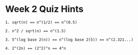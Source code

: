 
Week 2 Quiz Hints
=================

```
1. sqrt(n) == n^(1/2) == n^(0.5)

2. n^2 / sqrt(n) == n^(1.5)

3. 5^(log base 2(n)) == n^(log base 2(5)) == n^(2.321...)

4. 2^(2n) == (2^2)^n == 4^n
```
